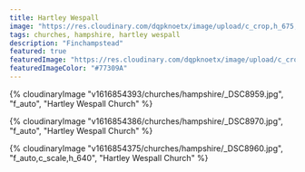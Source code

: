 ```yaml
---
title: Hartley Wespall
image: "https://res.cloudinary.com/dqpknoetx/image/upload/c_crop,h_675,w_1200/v1616854393/churches/hampshire/_DSC8959.jpg"
tags: churches, hampshire, hartley wespall
description: "Finchampstead"
featured: true
featuredImage: "https://res.cloudinary.com/dqpknoetx/image/upload/c_crop,h_675,w_1200/v1616854393/churches/hampshire/_DSC8959.jpg"
featuredImageColor: "#77309A"
---
```


{% 
  cloudinaryImage
    "v1616854393/churches/hampshire/_DSC8959.jpg",
    "f_auto",
    "Hartley Wespall Church"
%}

{% 
  cloudinaryImage
    "v1616854386/churches/hampshire/_DSC8970.jpg",
    "f_auto",
    "Hartley Wespall Church"
%}

{% 
  cloudinaryImage
    "v1616854375/churches/hampshire/_DSC8960.jpg",
    "f_auto,c_scale,h_640",
    "Hartley Wespall Church"
%}
